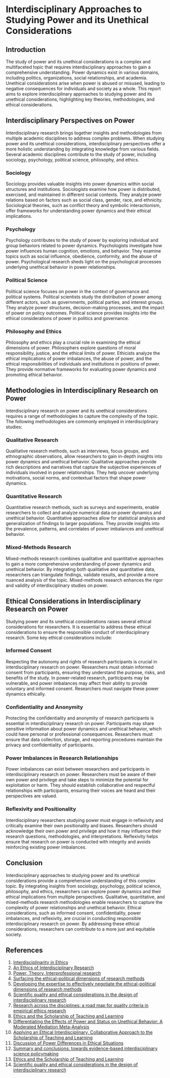 # Interdisciplinary Approaches to Studying Power and its Unethical Considerations

## Introduction

The study of power and its unethical considerations is a complex and multifaceted topic that requires interdisciplinary approaches to gain a comprehensive understanding. Power dynamics exist in various domains, including politics, organizations, social relationships, and academia. Unethical considerations arise when power is abused or misused, leading to negative consequences for individuals and society as a whole. This report aims to explore interdisciplinary approaches to studying power and its unethical considerations, highlighting key theories, methodologies, and ethical considerations.

## Interdisciplinary Perspectives on Power

Interdisciplinary research brings together insights and methodologies from multiple academic disciplines to address complex problems. When studying power and its unethical considerations, interdisciplinary perspectives offer a more holistic understanding by integrating knowledge from various fields. Several academic disciplines contribute to the study of power, including sociology, psychology, political science, philosophy, and ethics.

### Sociology

Sociology provides valuable insights into power dynamics within social structures and institutions. Sociologists examine how power is distributed, exercised, and maintained in different social contexts. They analyze power relations based on factors such as social class, gender, race, and ethnicity. Sociological theories, such as conflict theory and symbolic interactionism, offer frameworks for understanding power dynamics and their ethical implications.

### Psychology

Psychology contributes to the study of power by exploring individual and group behaviors related to power dynamics. Psychologists investigate how power influences human cognition, emotions, and behavior. They examine topics such as social influence, obedience, conformity, and the abuse of power. Psychological research sheds light on the psychological processes underlying unethical behavior in power relationships.

### Political Science

Political science focuses on power in the context of governance and political systems. Political scientists study the distribution of power among different actors, such as governments, political parties, and interest groups. They analyze power structures, decision-making processes, and the impact of power on policy outcomes. Political science provides insights into the ethical considerations of power in politics and governance.

### Philosophy and Ethics

Philosophy and ethics play a crucial role in examining the ethical dimensions of power. Philosophers explore questions of moral responsibility, justice, and the ethical limits of power. Ethicists analyze the ethical implications of power imbalances, the abuse of power, and the ethical responsibilities of individuals and institutions in positions of power. They provide normative frameworks for evaluating power dynamics and promoting ethical behavior.

## Methodologies in Interdisciplinary Research on Power

Interdisciplinary research on power and its unethical considerations requires a range of methodologies to capture the complexity of the topic. The following methodologies are commonly employed in interdisciplinary studies:

### Qualitative Research

Qualitative research methods, such as interviews, focus groups, and ethnographic observations, allow researchers to gain in-depth insights into power dynamics and unethical behavior. Qualitative approaches provide rich descriptions and narratives that capture the subjective experiences of individuals involved in power relationships. They help uncover underlying motivations, social norms, and contextual factors that shape power dynamics.

### Quantitative Research

Quantitative research methods, such as surveys and experiments, enable researchers to collect and analyze numerical data on power dynamics and unethical behavior. Quantitative approaches allow for statistical analysis and generalization of findings to larger populations. They provide insights into the prevalence, patterns, and correlates of power imbalances and unethical behavior.

### Mixed-Methods Research

Mixed-methods research combines qualitative and quantitative approaches to gain a more comprehensive understanding of power dynamics and unethical behavior. By integrating both qualitative and quantitative data, researchers can triangulate findings, validate results, and provide a more nuanced analysis of the topic. Mixed-methods research enhances the rigor and validity of interdisciplinary studies on power.

## Ethical Considerations in Interdisciplinary Research on Power

Studying power and its unethical considerations raises several ethical considerations for researchers. It is essential to address these ethical considerations to ensure the responsible conduct of interdisciplinary research. Some key ethical considerations include:

### Informed Consent

Respecting the autonomy and rights of research participants is crucial in interdisciplinary research on power. Researchers must obtain informed consent from participants, ensuring they understand the purpose, risks, and benefits of the study. In power-related research, participants may be vulnerable, and power imbalances may affect their ability to provide voluntary and informed consent. Researchers must navigate these power dynamics ethically.

### Confidentiality and Anonymity

Protecting the confidentiality and anonymity of research participants is essential in interdisciplinary research on power. Participants may share sensitive information about power dynamics and unethical behavior, which could have personal or professional consequences. Researchers must ensure that data collection, storage, and reporting procedures maintain the privacy and confidentiality of participants.

### Power Imbalances in Research Relationships

Power imbalances can exist between researchers and participants in interdisciplinary research on power. Researchers must be aware of their own power and privilege and take steps to minimize the potential for exploitation or harm. They should establish collaborative and respectful relationships with participants, ensuring their voices are heard and their perspectives are valued.

### Reflexivity and Positionality

Interdisciplinary researchers studying power must engage in reflexivity and critically examine their own positionality and biases. Researchers should acknowledge their own power and privilege and how it may influence their research questions, methodologies, and interpretations. Reflexivity helps ensure that research on power is conducted with integrity and avoids reinforcing existing power imbalances.

## Conclusion

Interdisciplinary approaches to studying power and its unethical considerations provide a comprehensive understanding of this complex topic. By integrating insights from sociology, psychology, political science, philosophy, and ethics, researchers can explore power dynamics and their ethical implications from multiple perspectives. Qualitative, quantitative, and mixed-methods research methodologies enable researchers to capture the complexity of power relationships and unethical behavior. Ethical considerations, such as informed consent, confidentiality, power imbalances, and reflexivity, are crucial in conducting responsible interdisciplinary research on power. By addressing these ethical considerations, researchers can contribute to a more just and equitable society.

## References

1. [Interdisciplinarity in Ethics](https://academic.oup.com/edited-volume/27968/chapter/211590432)
2. [An Ethics of Interdisciplinary Research](https://academic.oup.com/edited-volume/27968/chapter/211590869)
3. [Power, Theory, Interprofessional research](https://www.tandfonline.com/doi/pdf/10.1080/13561820.2019.1669544)
4. [Surfacing the ethical-political dimensions of research methods](https://www.nature.com/articles/s41599-022-01297-z)
5. [Developing the expertise to effectively negotiate the ethical-political dimensions of research methods](https://www.nature.com/articles/s41599-022-01297-z)
6. [Scientific quality and ethical considerations in the design of interdisciplinary research](https://www.ncbi.nlm.nih.gov/pmc/articles/PMC5897493/)
7. [Research across the disciplines: a road map for quality criteria in empirical ethics research](https://bmcmedethics.biomedcentral.com/articles/10.1186/1472-6939-15-17)
8. [Ethics and the Scholarship of Teaching and Learning](https://link.springer.com/chapter/10.1007/978-3-031-11810-4_7)
9. [Differentiating the Effects of Power and Status on Unethical Behavior: A Moderated Mediation Meta-Analysis](https://link.springer.com/article/10.1007/s10869-023-09919-2)
10. [Applying an Ethical Interdisciplinary, Collaborative Approach to the Scholarship of Teaching and Learning](https://link.springer.com/chapter/10.1007/978-3-031-11810-4_7)
11. [Discussion of Power Differences in Ethical Situations](https://www.ncbi.nlm.nih.gov/pmc/articles/PMC4209411/)
12. [Summary and conclusions: towards evidence-based interdisciplinary science policymaking](https://www.nature.com/articles/s41599-019-0352-4)
13. [Ethics and the Scholarship of Teaching and Learning](https://link.springer.com/chapter/10.1007/978-3-031-11810-4_7)
14. [Scientific quality and ethical considerations in the design of interdisciplinary research](https://www.ncbi.nlm.nih.gov/pmc/articles/PMC6881010/)